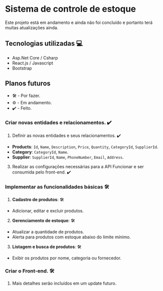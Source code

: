 # Sistema de controle de estoque
Este projeto está em andamento e ainda não foi concluído e portanto terá muitas atualizações ainda.

## Tecnologias utilizadas 💻
* Asp.Net Core / Csharp
* React.js / Javascript
* Bootstrap

## Planos futuros
* 🛠️ - Por fazer.
* ⚙️ - Em andamento.
* ✔️ - Feito.

### Criar novas entidades e relacionamentos. ✔️
1. Definir as novas entidades e seus relacionamentos. ✔️
* **Products**: `Id`, `Name`, `Description`, `Price`, `Quantity`, `CategoryId`, `SupplierId`.
* **Category**: `CategoryId`, `Name`.
* **Supplier**: `SupplierId`, `Name`, `PhoneNumber`, `Email`, `Address`.

3. Realizar as configurações necessárias para a API Funcionar e ser consumida pelo front-end. ✔️

### Implementar as funcionalidades básicas 🛠️

1. **Cadastro de produtos**: 🛠️
* Adicionar, editar e excluir produtos.

2. **Gerenciamento de estoque**: 🛠️
* Atualizar a quantidade de produtos.
* Alerta para produtos com estoque abaixo do limite mínimo.

3. **Listagem e busca de produtos**: 🛠️
* Exibir os produtos por nome, categoria ou fornecedor.

### Criar o Front-end. 🛠️
1. Mais detalhes serão incluídos em um update futuro.

